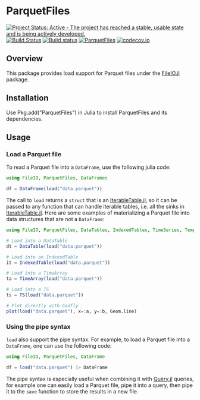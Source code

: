 # ParquetFiles

[![Project Status: Active - The project has reached a stable, usable state and is being actively developed.](http://www.repostatus.org/badges/latest/active.svg)](http://www.repostatus.org/#active)
[![Build Status](https://travis-ci.org/davidanthoff/ParquetFiles.jl.svg?branch=master)](https://travis-ci.org/davidanthoff/ParquetFiles.jl)
[![Build status](https://ci.appveyor.com/api/projects/status/svgqskv2wul3egrr/branch/master?svg=true)](https://ci.appveyor.com/project/davidanthoff/parquetfiles-jl/branch/master)
[![ParquetFiles](http://pkg.julialang.org/badges/ParquetFiles_0.6.svg)](http://pkg.julialang.org/?pkg=ParquetFiles)
[![codecov.io](http://codecov.io/github/davidanthoff/ParquetFiles.jl/coverage.svg?branch=master)](http://codecov.io/github/davidanthoff/ParquetFiles.jl?branch=master)

## Overview

This package provides load support for Parquet files under the
[FileIO.jl](https://github.com/JuliaIO/FileIO.jl) package.

## Installation

Use Pkg.add("ParquetFiles") in Julia to install ParquetFiles and its dependencies.

## Usage

### Load a Parquet file

To read a Parquet file into a ``DataFrame``, use the following julia code:

````julia
using FileIO, ParquetFiles, DataFrames

df = DataFrame(load("data.parquet"))
````

The call to ``load`` returns a ``struct`` that is an [IterableTable.jl](https://github.com/davidanthoff/IterableTables.jl), so it can be passed to any function that can handle iterable tables, i.e. all the sinks in [IterableTable.jl](https://github.com/davidanthoff/IterableTables.jl). Here are some examples of materializing a Parquet file into data structures that are not a ``DataFrame``:

````julia
using FileIO, ParquetFiles, DataTables, IndexedTables, TimeSeries, Temporal, Gadfly

# Load into a DataTable
dt = DataTable(load("data.parquet"))

# Load into an IndexedTable
it = IndexedTable(load("data.parquet"))

# Load into a TimeArray
ta = TimeArray(load("data.parquet"))

# Load into a TS
ts = TS(load("data.parquet"))

# Plot directly with Gadfly
plot(load("data.parquet"), x=:a, y=:b, Geom.line)
````

### Using the pipe syntax

``load`` also support the pipe syntax. For example, to load a Parquet file into a ``DataFrame``, one can use the following code:

````julia
using FileIO, ParquetFiles, DataFrame

df = load("data.parquet") |> DataFrame
````

The pipe syntax is especially useful when combining it with [Query.jl](https://github.com/davidanthoff/Query.jl) queries, for example one can easily load a Parquet file, pipe it into a query, then pipe it to the ``save`` function to store the results in a new file.
